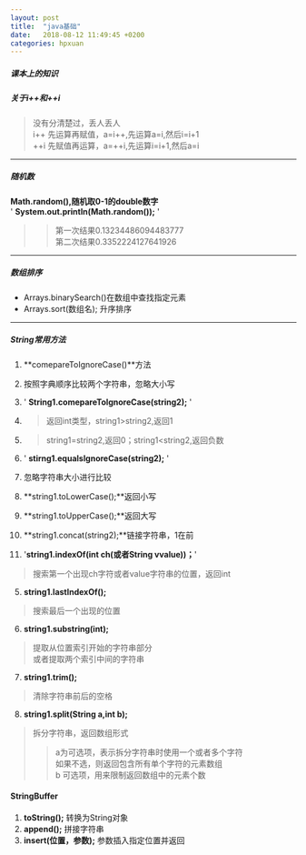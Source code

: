 ```yaml
---
layout: post
title:  "java基础"
date:   2018-08-12 11:49:45 +0200
categories: hpxuan
---
```


##### 课本上的知识  
##### 关于i++和++i  
> 没有分清楚过，丢人丢人  
> i++ 先运算再赋值，a=i++,先运算a=i,然后i=i+1  
> ++i 先赋值再运算，a=++i,先运算i=i+1,然后a=i

---

##### 随机数  
**Math.random(),随机取0-1的double数字**  
' **System.out.println(Math.random());** '  
>> 第一次结果0.13234486094483777  
>> 第二次结果0.3352224127641926

---

##### 数组排序  
- Arrays.binarySearch()在数组中查找指定元素  
- Arrays.sort(数组名); 升序排序

---

##### String常用方法  
1. **comepareToIgnoreCase()**方法  
2. 按照字典顺序比较两个字符串，忽略大小写  
3. ' **String1.comepareToIgnoreCase(string2);** '  
4. > 返回int类型，string1>string2,返回1  
5. > string1=string2,返回0；string1<string2,返回负数

1. ' **stirng1.equalsIgnoreCase(string2);** '  
2. 忽略字符串大小进行比较

1. **string1.toLowerCase();**返回小写

2. **string1.toUpperCase();**返回大写

3. **string1.concat(string2);**链接字符串，1在前

4. '**string1.indexOf(int ch(或者String vvalue))；**'  
> 搜索第一个出现ch字符或者value字符串的位置，返回int

5. **string1.lastIndexOf();**  
> 搜索最后一个出现的位置

6. **string1.substring(int);**  
> 提取从位置索引开始的字符串部分  
> 或者提取两个索引中间的字符串

7. **string1.trim();**  
> 清除字符串前后的空格

8. **string1.split(String a,int b);**  
> 拆分字符串，返回数组形式  
>> a为可选项，表示拆分字符串时使用一个或者多个字符  
>> 如果不选，则返回包含所有单个字符的元素数组  
>> b 可选项，用来限制返回数组中的元素个数

#### StringBuffer  
1. **toString();** 转换为String对象  
2. **append();** 拼接字符串  
3. **insert(位置，参数);** 参数插入指定位置并返回
